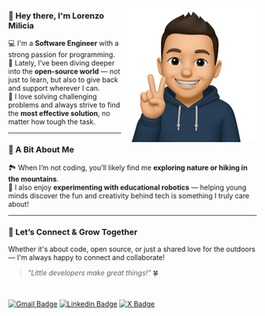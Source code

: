 <a href="https://www.linkedin.com/in/milicia-lorenzo/"><img src="https://github.com/Meelicia/meelicia/blob/main/personal_memoji.png?raw=true" align="right" height="275" /></a>

### 👋 Hey there, I'm **Lorenzo Milicia**

💻 I'm a **Software Engineer** with a strong passion for programming.  
🚀 Lately, I’ve been diving deeper into the **open-source world** — not just to learn, but also to give back and support wherever I can.  
🧠 I love solving challenging problems and always strive to find the **most effective solution**, no matter how tough the task.

---

### 🌿 A Bit About Me

🏞️ When I’m not coding, you’ll likely find me **exploring nature or hiking in the mountains**.  
🤖 I also enjoy **experimenting with educational robotics** — helping young minds discover the fun and creativity behind tech is something I truly care about!

---

### 🤝 Let’s Connect & Grow Together

Whether it's about code, open source, or just a shared love for the outdoors — I'm always happy to connect and collaborate!

> *"Little developers make great things!"* 🍀

<br>

[![Gmail Badge](https://img.shields.io/badge/lorenzo.milicia4@gmail.com-D14836?style=for-the-badge&logo=gmail&logoColor=white)](mailto:lorenzo.milicia4@gmail.com "Connect via Email")
[![Linkedin Badge](https://img.shields.io/badge/Lorenzo%20Milicia-0077B5?style=for-the-badge&logo=linkedin&logoColor=white)](https://www.linkedin.com/in/milicia-lorenzo/ "Connect on LinkedIn")
[![X Badge](https://img.shields.io/badge/Melyndor-000000?style=for-the-badge&logo=x&logoColor=white)](https://x.com/Melyndor "Connect on X")
